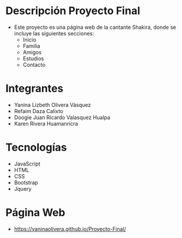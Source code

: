 # Descripción Proyecto Final

- Este proyecto es una página web de la cantante Shakira, donde se incluye las siguientes secciones:
    - Inicio
    - Familia
    - Amigos
    - Estudios
    - Contacto

# Integrantes

- Yanina Lizbeth Olivera Vásquez
- Refaim Daza Calixto
- Doogie Juan Ricardo Valasquez Hualpa
- Karen Rivera Huamanricra

# Tecnologías

- JavaScript
- HTML
- CSS
- Bootstrap
- Jquery

# Página Web

 - https://yaninaolivera.github.io/Proyecto-Final/